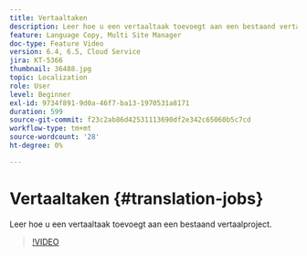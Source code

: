 ```yaml
---
title: Vertaaltaken
description: Leer hoe u een vertaaltaak toevoegt aan een bestaand vertaalproject.
feature: Language Copy, Multi Site Manager
doc-type: Feature Video
version: 6.4, 6.5, Cloud Service
jira: KT-5366
thumbnail: 36488.jpg
topic: Localization
role: User
level: Beginner
exl-id: 9734f891-9d0a-46f7-ba13-1970531a8171
duration: 599
source-git-commit: f23c2ab86d42531113690df2e342c65060b5c7cd
workflow-type: tm+mt
source-wordcount: '28'
ht-degree: 0%

---
```


# Vertaaltaken {#translation-jobs}

Leer hoe u een vertaaltaak toevoegt aan een bestaand vertaalproject.

>[!VIDEO](https://video.tv.adobe.com/v/36488?quality=12&learn=on)
